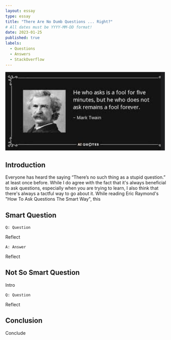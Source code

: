 ```yaml
---
layout: essay
type: essay
title: "There Are No Dumb Questions ... Right?"
# All dates must be YYYY-MM-DD format!
date: 2023-01-25
published: true
labels:
  - Questions
  - Answers
  - StackOverflow
---
```


<img width="500px" class="rounded float-start pe-4" src="../img/questions.png">

## Introduction

Everyone has heard the saying “There’s no such thing as a stupid question.” at least once before. While I do agree with the fact that it's always beneficial to ask questions, especially when you are trying to learn, I also think that there's always a tactful way to go about it. While reading Eric Raymond's "How To Ask Questions The Smart Way", this  

## Smart Question


```
Q: Question
```

Reflect

```
A: Answer

```
 
Reflect

## Not So Smart Question

Intro

```
Q: Question
```

Reflect

## Conclusion

Conclude
